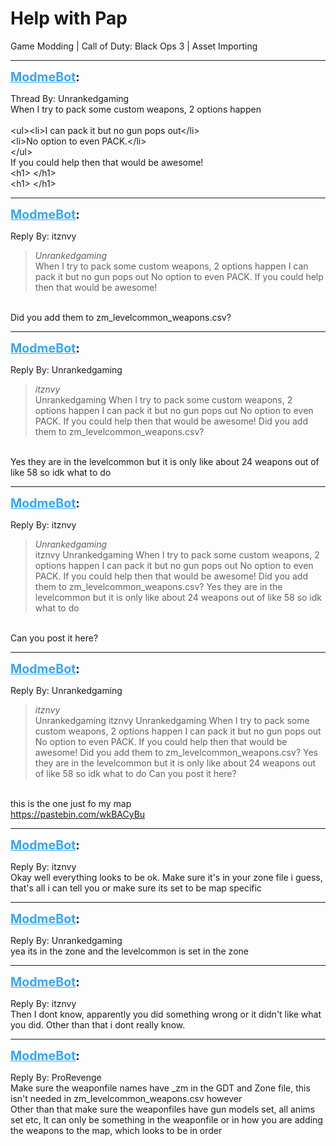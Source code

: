 # Help with Pap
Game Modding | Call of Duty: Black Ops 3 | Asset Importing

---
<strong style="font-size: 1.4em;"><span style="text-decoration: underline;text-decoration-color: #34a7f9;"><span style="color:#34a7f9;">ModmeBot</span></span>:</strong>

<p>Thread By: Unrankedgaming<br />When I try to pack some custom weapons, 2 options happen<br /> <br />&lt;ul&gt;&lt;li&gt;I can pack it but no gun pops out&lt;/li&gt;<br />&lt;li&gt;No option to even PACK.&lt;/li&gt;<br />&lt;/ul&gt; <br />If you could help then that would be awesome!<br />&lt;h1&gt; &lt;/h1&gt;<br />&lt;h1&gt; &lt;/h1&gt;</p>

---
<strong style="font-size: 1.4em;"><span style="text-decoration: underline;text-decoration-color: #34a7f9;"><span style="color:#34a7f9;">ModmeBot</span></span>:</strong>

<p>Reply By: itznvy<br /><blockquote><em>Unrankedgaming</em><br />When I try to pack some custom weapons, 2 options happen   I can pack it but no gun pops out No option to even PACK.   If you could help then that would be awesome!    </blockquote><br /> Did you add them to zm_levelcommon_weapons.csv?</p>

---
<strong style="font-size: 1.4em;"><span style="text-decoration: underline;text-decoration-color: #34a7f9;"><span style="color:#34a7f9;">ModmeBot</span></span>:</strong>

<p>Reply By: Unrankedgaming<br /><blockquote><em>itznvy</em><br />Unrankedgaming When I try to pack some custom weapons, 2 options happen   I can pack it but no gun pops out No option to even PACK.   If you could help then that would be awesome!      Did you add them to zm_levelcommon_weapons.csv?</blockquote><br /> Yes they are in the levelcommon but it is only like about 24 weapons out of like 58 so idk what to do</p>

---
<strong style="font-size: 1.4em;"><span style="text-decoration: underline;text-decoration-color: #34a7f9;"><span style="color:#34a7f9;">ModmeBot</span></span>:</strong>

<p>Reply By: itznvy<br /><blockquote><em>Unrankedgaming</em><br />itznvy Unrankedgaming When I try to pack some custom weapons, 2 options happen   I can pack it but no gun pops out No option to even PACK.   If you could help then that would be awesome!      Did you add them to zm_levelcommon_weapons.csv?  Yes they are in the levelcommon but it is only like about 24 weapons out of like 58 so idk what to do </blockquote><br /> Can you post it here?</p>

---
<strong style="font-size: 1.4em;"><span style="text-decoration: underline;text-decoration-color: #34a7f9;"><span style="color:#34a7f9;">ModmeBot</span></span>:</strong>

<p>Reply By: Unrankedgaming<br /><blockquote><em>itznvy</em><br />Unrankedgaming itznvy Unrankedgaming When I try to pack some custom weapons, 2 options happen   I can pack it but no gun pops out No option to even PACK.   If you could help then that would be awesome!      Did you add them to zm_levelcommon_weapons.csv?  Yes they are in the levelcommon but it is only like about 24 weapons out of like 58 so idk what to do   Can you post it here?</blockquote><br /> this is the one just fo my map<br /><a href="https://pastebin.com/wkBACyBu">https://pastebin.com/wkBACyBu</a></p>

---
<strong style="font-size: 1.4em;"><span style="text-decoration: underline;text-decoration-color: #34a7f9;"><span style="color:#34a7f9;">ModmeBot</span></span>:</strong>

<p>Reply By: itznvy<br />Okay well everything looks to be ok. Make sure it&#39;s in your zone file i guess, that&#39;s all i can tell you or make sure its set to be map specific</p>

---
<strong style="font-size: 1.4em;"><span style="text-decoration: underline;text-decoration-color: #34a7f9;"><span style="color:#34a7f9;">ModmeBot</span></span>:</strong>

<p>Reply By: Unrankedgaming<br />yea its in the zone and the levelcommon is set in the zone</p>

---
<strong style="font-size: 1.4em;"><span style="text-decoration: underline;text-decoration-color: #34a7f9;"><span style="color:#34a7f9;">ModmeBot</span></span>:</strong>

<p>Reply By: itznvy<br />Then I dont know, apparently you did something wrong or it didn&#39;t like what you did. Other than that i dont really know.</p>

---
<strong style="font-size: 1.4em;"><span style="text-decoration: underline;text-decoration-color: #34a7f9;"><span style="color:#34a7f9;">ModmeBot</span></span>:</strong>

<p>Reply By: ProRevenge<br />Make sure the weaponfile names have _zm in the GDT and Zone file, this isn&#39;t needed in zm_levelcommon_weapons.csv however<br />Other than that make sure the weaponfiles have gun models set, all anims set etc, It can only be something in the weaponfile or in how you are adding the weapons to the map, which looks to be in order</p>
